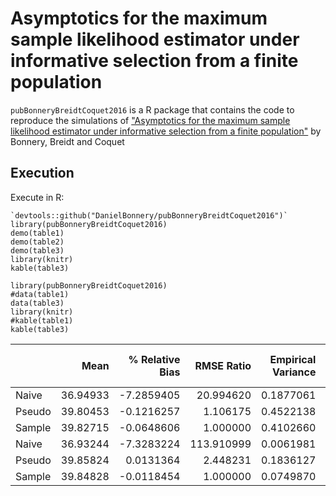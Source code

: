 Asymptotics for the maximum sample likelihood estimator under informative selection from a finite population
============================================================================================================

`pubBonneryBreidtCoquet2016` is a R package that contains the code to
reproduce the simulations of ["Asymptotics for the maximum sample
likelihood estimator under informative selection from a finite
population"](http://www.e-publications.org/ims/submission/BEJ/user/submissionFile/23537?confirm=3b2ff5b3)
by Bonnery, Breidt and Coquet

Execution
---------

Execute in R:

    `devtools::github("DanielBonnery/pubBonneryBreidtCoquet2016")`
    library(pubBonneryBreidtCoquet2016)
    demo(table1)
    demo(table2)
    demo(table3)
    library(knitr)
    kable(table3)

    library(pubBonneryBreidtCoquet2016)
    #data(table1)
    data(table3)
    library(knitr)
    #kable(table1)
    kable(table3)

<table>
<thead>
<tr class="header">
<th align="left"></th>
<th align="right">Mean</th>
<th align="right">% Relative Bias</th>
<th align="right">RMSE Ratio</th>
<th align="right">Empirical Variance</th>
<th align="right">Average Estimated Variance</th>
<th align="right">Variance Ratio</th>
</tr>
</thead>
<tbody>
<tr class="odd">
<td align="left">Naive</td>
<td align="right">36.94933</td>
<td align="right">-7.2859405</td>
<td align="right">20.994620</td>
<td align="right">0.1877061</td>
<td align="right">0.1856051</td>
<td align="right">0.9888069</td>
</tr>
<tr class="even">
<td align="left">Pseudo</td>
<td align="right">39.80453</td>
<td align="right">-0.1216257</td>
<td align="right">1.106175</td>
<td align="right">0.4522138</td>
<td align="right">0.4185434</td>
<td align="right">0.9255430</td>
</tr>
<tr class="odd">
<td align="left">Sample</td>
<td align="right">39.82715</td>
<td align="right">-0.0648606</td>
<td align="right">1.000000</td>
<td align="right">0.4102660</td>
<td align="right">0.3878290</td>
<td align="right">0.9453111</td>
</tr>
<tr class="even">
<td align="left">Naive</td>
<td align="right">36.93244</td>
<td align="right">-7.3283224</td>
<td align="right">113.910999</td>
<td align="right">0.0061981</td>
<td align="right">0.1876234</td>
<td align="right">30.2713053</td>
</tr>
<tr class="odd">
<td align="left">Pseudo</td>
<td align="right">39.85824</td>
<td align="right">0.0131364</td>
<td align="right">2.448231</td>
<td align="right">0.1836127</td>
<td align="right">0.1693900</td>
<td align="right">0.9225399</td>
</tr>
<tr class="even">
<td align="left">Sample</td>
<td align="right">39.84828</td>
<td align="right">-0.0118454</td>
<td align="right">1.000000</td>
<td align="right">0.0749870</td>
<td align="right">0.0664162</td>
<td align="right">0.8857029</td>
</tr>
</tbody>
</table>

